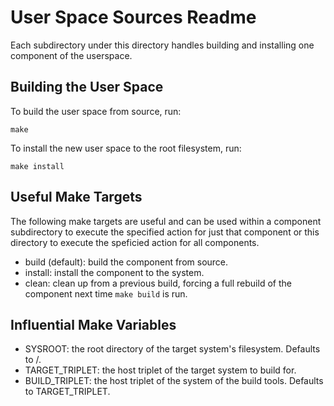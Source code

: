 User Space Sources Readme
=========================

Each subdirectory under this directory handles building and installing one
component of the userspace.

Building the User Space
-----------------------
To build the user space from source, run:

    make

To install the new user space to the root filesystem, run:

    make install

Useful Make Targets
-------------------
The following make targets are useful and can be used within a component
subdirectory to execute the specified action for just that component or this
directory to execute the speficied action for all components.

* build (default): build the component from source.
* install: install the component to the system.
* clean: clean up from a previous build, forcing a full rebuild of the
  component next time `make build` is run.

Influential Make Variables
--------------------------
* SYSROOT: the root directory of the target system's filesystem. Defaults to /.
* TARGET_TRIPLET: the host triplet of the target system to build for.
* BUILD_TRIPLET: the host triplet of the system of the build tools. Defaults to
  TARGET_TRIPLET.

